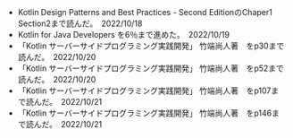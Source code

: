 - Kotlin Design Patterns and Best Practices - Second EditionのChaper1 Section2まで読んだ。　2022/10/18
- Kotlin for Java Developers を6％まで進めた。　2022/10/19
- 「Kotlin サーバーサイドプログラミング実践開発」 竹端尚人著　をp30まで読んだ。　2022/10/20
- 「Kotlin サーバーサイドプログラミング実践開発」 竹端尚人著　をp52まで読んだ。　2022/10/20
- 「Kotlin サーバーサイドプログラミング実践開発」 竹端尚人著　をp107まで読んだ。　2022/10/21
- 「Kotlin サーバーサイドプログラミング実践開発」 竹端尚人著　をp146まで読んだ。　2022/10/21

